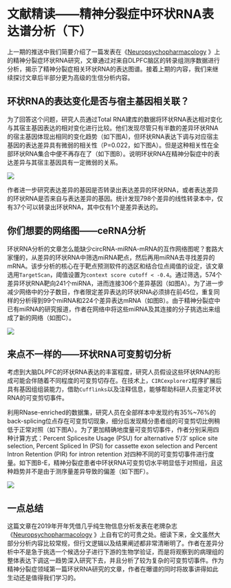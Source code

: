 # 文献精读——精神分裂症中环状RNA表达谱分析（下）

上一期的推送中我们简要介绍了一篇发表在《[Neuropsychopharmacology](https://www.ncbi.nlm.nih.gov/pubmed/?term=30786269#) 》上的精神分裂症环状RNA研究，文章通过对来自DLPFC脑区的转录组测序数据进行分析，揭示了精神分裂症相关环状RNA的表达图谱。接着上期的内容，我们来继续探讨文章后半部分更为高级的生信分析内容。



## 环状RNA的表达变化是否与宿主基因相关联？

为了回答这个问题，研究人员通过Total RNA建库的数据将环状RNA表达相对变化与其宿主基因表达的相对变化进行比较。他们发现尽管只有半数的差异环状RNA的宿主基因体现出相同的变化趋势（如下图A)，但环状RNA表达下调与对应宿主基因的表达差异具有微弱的相关性（P=0.022，如下图A）。但是这种相关性在全部环状RNA集合中便不再存在了（如下图B）。说明环状RNA在精神分裂症中的表达差异与其宿主基因具有一定微弱的关系。

![](http://ww1.sinaimg.cn/large/005SiqoKly1g1yygdj9qwj30ci0o5juh.jpg)



作者进一步研究表达差异的基因是否转录出表达差异的环状RNA，或者表达差异的环状RNA是否来自与表达差异的基因。统计发现798个差异的线性转录本中，仅有37个可以转录出环状RNA，其中仅有1个是差异表达的。

## 你们想要的网络图——ceRNA分析

环状RNA分析的文章怎么能缺少circRNA-miRNA-mRNA的互作网络图呢？套路大家懂的，从差异的环状RNA中筛选miRNA靶点，然后再用miRNA去寻找差异的mRNA。该步分析的核心在于靶点预测软件的选区和结合位点阈值的设定，该文章选用`TargetScan`，阈值设置为`context score cutoff < -0.4`。通过筛选，574个差异环状RNA靶向241个miRNA，进而连接306个差异基因（如图A）。为了进一步减少网络中的分子数目，作者限定差异表达的环状RNA必须排在前45位，重复同样的分析得到99个miRNA和224个差异表达mRNA（如图B）。由于精神分裂症中已有miRNA的研究报道，作者在网络中将这些miRNA及其连接的分子挑选出来组成了新的网络（如图C）。

![](http://ww1.sinaimg.cn/large/005SiqoKly1g1yyin84xzj30re0pc7ca.jpg)



## 来点不一样的——环状RNA可变剪切分析

考虑到大脑DLPFC的环状RNA表达的丰富程度，研究人员假设这些环状RNA的形成可能会伴随着不同程度的可变剪切存在。在技术上，`CIRCexplorer2`程序扩展后具有基因组组装能力，借助`Cufflinks`以及注释信息，能够帮助科研人员鉴定环状RNA的可变剪切事件。

利用RNase-enriched的数据集，研究人员在全部样本中发现约有35%~76%的back-splicing位点存在可变剪切现象，细分后发现精分患者组的可变剪切比例稍低于正常对照（如下图A）。为了更加精确地度量可变剪切事件，作者分别采用四种计算方式：Percent Splicesite Usage (PSU) for alternative 5′/3′ splice site selection, Percent Spliced In (PSI) for cassette exon selection and Percent Intron Retention (PIR) for intron retention 对四种不同的可变剪切事件进行度量。如下图B-E，精神分裂症患者中环状RNA可变剪切水平明显低于对照组，且这种趋势并不是由于测序量差异导致的偏差（如下图F）。

![](http://ww1.sinaimg.cn/large/005SiqoKly1g1yymst1xrj30gj0jidi9.jpg)

## 一点总结

这篇文章在2019年开年凭借几乎纯生物信息分析发表在老牌杂志《[Neuropsychopharmacology](https://www.ncbi.nlm.nih.gov/pubmed/?term=30786269#) 》上自有它的可贵之处。细读下来，全文虽然大部分分析内容比较常规，但行文逻辑以及结果阐述都非常清晰明了。作者在差异分析中不是急于挑选一个候选分子进行下游的生物学验证，而是将观察到的病理组的整体表达下调这一趋势深入研究下去，并且分析了较为复杂的可变剪切事件。作为精神分裂症领域第一篇环状RNA研究的文章，作者在曝谱的同时将故事讲得如此生动还是值得我们学习的。